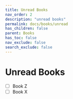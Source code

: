 ```yaml
---
title: Unread Books
nav_order: 2
description: "unread books"
permalink: docs/books/unread
has_children: false
parent: Books
has_toc: false
nav_exclude: false
search_exclude: false
---
```


# Unread Books

- [ ] Book Z 
- [ ] Book X